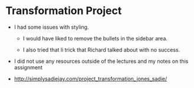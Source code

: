 # Transformation Project

* I had some issues with styling.

  * I would have liked to remove the bullets in the sidebar area.

  * I also tried that li trick that Richard talked about with no success.

* I did not use any resources outside of the lectures and my notes on this assignment

* http://simplysadiejay.com/project_transformation_jones_sadie/
